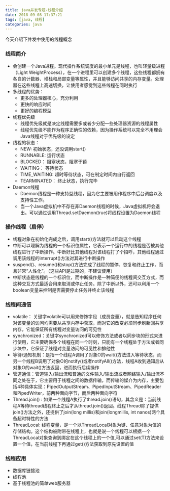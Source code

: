 ```yaml
---
title: java并发专题-线程介绍
date: 2018-09-08 17:37:21
tags: [java, 线程]
categories: java
---
```

今天介绍下并发中使用的线程概念

### 线程简介
- 会创建一个Java进程。现代操作系统调度的最小单元是线程，也叫轻量级进程（Light WeightProcess），在一个进程里可以创建多个线程，这些线程都拥有各自的计数器、堆栈和局部变量等属性，并且能够访问共享的内存变量。处理器在这些线程上高速切换，让使用者感觉到这些线程在同时执行
- 多线程的优势：
  - 更多的处理器核心，充分利用
  - 更快的响应时间
  - 更好的编程模型
- 线程优先级
  - 线程优先级就是决定线程需要多或者少分配一些处理器资源的线程属性
  - 线程优先级不能作为程序正确性的依赖，因为操作系统可以完全不用理会Java线程对于优先级的设定
- 线程的状态：
  - NEW: 初始状态，还没调用start()
  - RUNNABLE: 运行状态
  - BLOCKED： 阻塞状态，阻塞于锁
  - WAITING： 等待状态
  - TIME_WAITING: 超时等待状态，可在制定时间内自行返回
  - TEARMINATED： 终止状态，执行完毕
- Daemon线程
  - Daemon线程是一种支持型线程，因为它主要被用作程序中后台调度以及支持性工作。
  - 当一个Java虚拟机中不存在非Daemon线程的时候，Java虚拟机将会退出。可以通过调用Thread.setDaemon(true)将线程设置为Daemon线程

### 操作线程（启停）
- 线程对象在初始化完成之后，调用start()方法就可以启动这个线程
- 中断可以理解为线程的一个标识位属性，它表示一个运行中的线程是否被其他线程进行了中断操作。中断好比其他线程对该线程打了个招呼，其他线程通过调用该线程的interrupt()方法对其进行中断操作
- suspend()、resume()和stop()方法完成了线程的暂停、恢复和终止工作，而且非常“人性化”。（这些API是过期的，不建议使用）
- 中断状态是线程的一个标识位，而中断操作是一种简便的线程间交互方式，而这种交互方式最适合用来取消或停止任务。除了中断以外，还可以利用一个boolean变量来控制是否需要停止任务并终止该线程

### 线程间通信
- volatile： 关键字volatile可以用来修饰字段（成员变量），就是告知程序任何对该变量的访问均需要从共享内存中获取，而对它的改变必须同步刷新回共享内存，它能保证所有线程对变量访问的可见性
- synchronized：关键字synchronized可以修饰方法或者以同步块的形式来进行使用，它主要确保多个线程在同一个时刻，只能有一个线程处于方法或者同步块中，它保证了线程对变量访问的可见性和排他性
- 等待/通知机制：是指一个线程A调用了对象O的wait()方法进入等待状态，而另一个线程B调用了对象O的notify()或者notifyAll()方法，线程A收到通知后从对象O的wait()方法返回，进而执行后续操作
- 管道通信：管道输入/输出流和普通的文件输入/输出流或者网络输入/输出流不同之处在于，它主要用于线程之间的数据传输，而传输的媒介为内存，主要包括4种具体实现：PipedOutputStream、PipedInputStream、PipedReader和PipedWriter，前两种面向字节，而后两种面向字符
- Thread.join() : 如果一个线程A执行了thread.join()语句，其含义是：当前线程A等待thread线程终止之后才从thread.join()返回。线程Thread除了提供join()方法之外，还提供了join(long millis)和join(longmillis, int nanos)两个具备超时特性的方法
- ThreadLocal: 线程变量，是一个以ThreadLocal对象为键、任意对象为值的存储结构。这个结构被附带在线程上，也就是说一个线程可以根据一个ThreadLocal对象查询到绑定在这个线程上的一个值,可以通过set(T)方法来设置一个值，在当前线程下再通过get()方法获取到原先设置的值

### 线程应用
- 数据库链接池
- 线程池
- 基于线程池的简单web服务器
